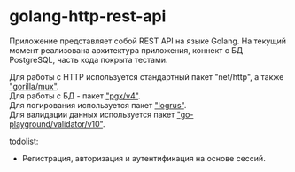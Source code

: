 # golang-http-rest-api

Приложение представляет собой REST API на языке Golang.
На текущий момент реализована архитектура приложения, коннект с БД PostgreSQL, часть кода покрыта тестами.

Для работы с HTTP используется стандартный пакет "net/http", а также ["gorilla/mux"](https://github.com/gorilla/mux). <br>
Для работы с БД - пакет ["pgx/v4"](https://pkg.go.dev/github.com/jackc/pgx/v4). <br>
Для логирования используется пакет ["logrus"](https://github.com/sirupsen/logrus). <br>
Для валидации данных используется пакет ["go-playground/validator/v10"](https://github.com/go-playground/validator).

todolist:
* Регистрация, авторизация и аутентификация на основе сессий.
